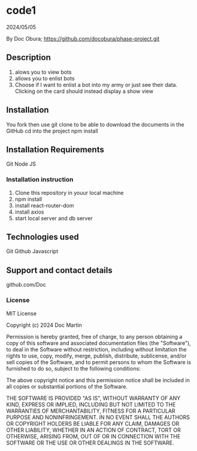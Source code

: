 # code1
2024/05/05

By Doc Obura;  https://github.com/docobura/phase-project.git
## Description
1. alows you to view bots 
2. allows you to enlist bots 
3. Choose if I want to enlist a bot into my army or just see their data. Clicking on the card should instead display a show view 




## Installation
You fork then  use git clone to be able to download the documents in the GitHub
cd into the project 
npm install 


## Installation Requirements
Git
Node JS

### Installation instruction
1. Clone this repository in youur local machine 
2. npm install
3. install react-router-dom
4. install axios
5. start local server and db server 

## Technologies used
Git
Github
Javascript


## Support and contact details
github.com/Doc


### License
MIT License

Copyright (c) 2024 Doc Martin

Permission is hereby granted, free of charge, to any person obtaining a copy
of this software and associated documentation files (the "Software"), to deal
in the Software without restriction, including without limitation the rights
to use, copy, modify, merge, publish, distribute, sublicense, and/or sell
copies of the Software, and to permit persons to whom the Software is
furnished to do so, subject to the following conditions:

The above copyright notice and this permission notice shall be included in all
copies or substantial portions of the Software.

THE SOFTWARE IS PROVIDED "AS IS", WITHOUT WARRANTY OF ANY KIND, EXPRESS OR
IMPLIED, INCLUDING BUT NOT LIMITED TO THE WARRANTIES OF MERCHANTABILITY,
FITNESS FOR A PARTICULAR PURPOSE AND NONINFRINGEMENT. IN NO EVENT SHALL THE
AUTHORS OR COPYRIGHT HOLDERS BE LIABLE FOR ANY CLAIM, DAMAGES OR OTHER
LIABILITY, WHETHER IN AN ACTION OF CONTRACT, TORT OR OTHERWISE, ARISING FROM,
OUT OF OR IN CONNECTION WITH THE SOFTWARE OR THE USE OR OTHER DEALINGS IN THE
SOFTWARE.
